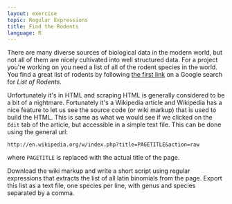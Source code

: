 ```yaml
---
layout: exercise
topic: Regular Expressions
title: Find the Rodents
language: R
---
```


There are many diverse sources of biological data in the modern world,
but not all of them are nicely cultivated into well structured data. For
a project you're working on you need a list of all of the rodent species
in the world. You find a great list of rodents by following [the first
link](http://en.wikipedia.org/wiki/List_of_rodents) on a Google search
for *List of Rodents*.

Unfortunately it's in HTML and scraping HTML is generally considered to
be a bit of a nightmare. Fortunately it's a Wikipedia article and
Wikipedia has a nice feature to let us see the source code (or wiki
markup) that is used to build the HTML. This is same as what we would
see if we clicked on the `Edit` tab of the article, but accessible in a
simple text file. This can be done using the general url:

`http://en.wikipedia.org/w/index.php?title=PAGETITLE&action=raw`

where `PAGETITLE` is replaced with the actual title of the page.

Download the wiki markup and write a short script using regular
expressions that extracts the list of all latin binomials from the page.
Export this list as a text file, one species per line, with genus and
species separated by a comma.
